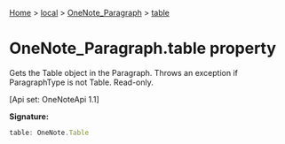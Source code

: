 [Home](./index) &gt; [local](local.md) &gt; [OneNote\_Paragraph](local.onenote_paragraph.md) &gt; [table](local.onenote_paragraph.table.md)

# OneNote\_Paragraph.table property

Gets the Table object in the Paragraph. Throws an exception if ParagraphType is not Table. Read-only. 

 \[Api set: OneNoteApi 1.1\]

**Signature:**
```javascript
table: OneNote.Table
```
